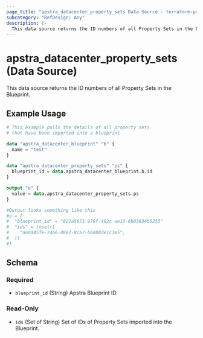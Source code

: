 ```yaml
---
page_title: "apstra_datacenter_property_sets Data Source - terraform-provider-apstra"
subcategory: "RefDesign: Any"
description: |-
  This data source returns the ID numbers of all Property Sets in the Blueprint.
---
```


# apstra_datacenter_property_sets (Data Source)

This data source returns the ID numbers of all Property Sets in the Blueprint.


## Example Usage

```terraform
# This example pulls the details of all property sets
# that have been imported into a blueprint

data "apstra_datacenter_blueprint" "b" {
  name = "test"
}

data "apstra_datacenter_property_sets" "ps" {
  blueprint_id = data.apstra_datacenter_blueprint.b.id
}

output "o" {
  value = data.apstra_datacenter_property_sets.ps
}

#Output looks something like this
#o = {
#  "blueprint_id" = "621a5671-970f-402c-ae13-6b83834b5255"
#  "ids" = toset([
#    "a60a45fe-7466-48e1-8ca7-b6008de1c1e5",
#  ])
#}
```

<!-- schema generated by tfplugindocs -->
## Schema

### Required

- `blueprint_id` (String) Apstra Blueprint ID.

### Read-Only

- `ids` (Set of String) Set of IDs of Property Sets imported into the Blueprint.
